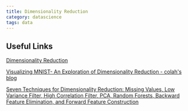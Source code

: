 ```yaml
---
title: Dimensionality Reduction
category: datascience
tags: data
---
```


## Useful Links

[Dimensionality Reduction]( https://en.wikipedia.org/wiki/Dimensionality_reduction )

[Visualizing MNIST- An Exploration of Dimensionality Reduction - colah's blog]( http://colah.github.io/posts/2014-10-Visualizing-MNIST/ )

[Seven Techniques for Dimensionality Reduction: Missing Values, Low Variance Filter, High Correlation Filter, PCA, Random Forests, Backward Feature Elimination, and Forward Feature Construction ]( https://files.knime.com/sites/default/files/inline-images/knime_seventechniquesdatadimreduction.pdf )
